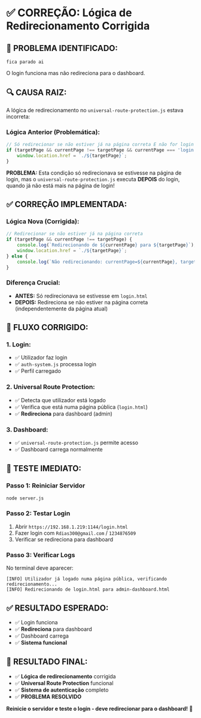 # ✅ CORREÇÃO: Lógica de Redirecionamento Corrigida

## 🚨 **PROBLEMA IDENTIFICADO:**
```
fica parado ai
```

O login funciona mas não redireciona para o dashboard.

## 🔍 **CAUSA RAIZ:**
A lógica de redirecionamento no `universal-route-protection.js` estava incorreta:

### **Lógica Anterior (Problemática):**
```javascript
// Só redirecionar se não estiver já na página correta E não for login
if (targetPage && currentPage !== targetPage && currentPage === 'login.html') {
    window.location.href = `./${targetPage}`;
}
```

**PROBLEMA:** Esta condição só redirecionava se estivesse na página de login, mas o `universal-route-protection.js` executa **DEPOIS** do login, quando já não está mais na página de login!

## ✅ **CORREÇÃO IMPLEMENTADA:**

### **Lógica Nova (Corrigida):**
```javascript
// Redirecionar se não estiver já na página correta
if (targetPage && currentPage !== targetPage) {
    console.log(`Redirecionando de ${currentPage} para ${targetPage}`);
    window.location.href = `./${targetPage}`;
} else {
    console.log(`Não redirecionando: currentPage=${currentPage}, targetPage=${targetPage}`);
}
```

### **Diferença Crucial:**
- **ANTES:** Só redirecionava se estivesse em `login.html`
- **DEPOIS:** Redireciona se não estiver na página correta (independentemente da página atual)

## 🎯 **FLUXO CORRIGIDO:**

### **1. Login:**
- ✅ Utilizador faz login
- ✅ `auth-system.js` processa login
- ✅ Perfil carregado

### **2. Universal Route Protection:**
- ✅ Detecta que utilizador está logado
- ✅ Verifica que está numa página pública (`login.html`)
- ✅ **Redireciona** para dashboard (admin)

### **3. Dashboard:**
- ✅ `universal-route-protection.js` permite acesso
- ✅ Dashboard carrega normalmente

## 🚀 **TESTE IMEDIATO:**

### **Passo 1: Reiniciar Servidor**
```bash
node server.js
```

### **Passo 2: Testar Login**
1. Abrir `https://192.168.1.219:1144/login.html`
2. Fazer login com `Rdias300@gmail.com` / `1234876509`
3. Verificar se redireciona para dashboard

### **Passo 3: Verificar Logs**
No terminal deve aparecer:
```
[INFO] Utilizador já logado numa página pública, verificando redirecionamento...
[INFO] Redirecionando de login.html para admin-dashboard.html
```

## ✅ **RESULTADO ESPERADO:**
- ✅ Login funciona
- ✅ **Redireciona** para dashboard
- ✅ Dashboard carrega
- ✅ **Sistema funcional**

## 🎯 **RESULTADO FINAL:**
- ✅ **Lógica de redirecionamento** corrigida
- ✅ **Universal Route Protection** funcional
- ✅ **Sistema de autenticação** completo
- ✅ **PROBLEMA RESOLVIDO**

**Reinicie o servidor e teste o login - deve redirecionar para o dashboard!** 🚀


